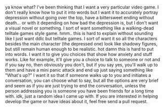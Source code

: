 ya know what? I've been thinking that I want a very particular video game. I don't really know how to put it into words but I want it to accurately portray depression without going over the top,
 have a bittersweet ending without death... or with it depending on how bad the depression is, but I don't want a visual novel or something.
 I sort of want something like a walking-dead telltale games style game. hmm.. this is hard to explain without sounding like I just want ddlc but telltale games. 
I sort of want it so all the characters besides the main character (the depressed one) look like shadowy figures, but still remain human enough to be realistic. 
hot damn this is hard to put into words. I want it to give you choices that show how anxiety and stuff works. Like for example, it'll give you a choice to talk to someone or not and 
if you say no, then obviously you don't, but if you say yes, you'll walk up to them and have a mini panic attack and end up just saying something like "What's up?"
 I want it so that if someone walks up to you and initiates a conversation, you can choose what to say, but all the options are very brief and seem as if you 
are just trying to end the conversation, unless the person addressing you is someone you have been friends for a long time with. idk, just a random idea I came up with.
If you are interested in helping develop the game or have ideas about it, feel free send a pull request.